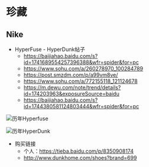 # 珍藏

## Nike

- HyperFuse - HyperDunk帖子
  - https://baijiahao.baidu.com/s?id=1741689554257396388&wfr=spider&for=pc
  - https://www.sohu.com/a/260278970_100284789
  - https://post.smzdm.com/p/a99vm8ve/
  - https://www.sohu.com/a/772155118_121124678
  - https://m.dewu.com/note/trend/details?id=174203963&exposureSource=baidu
  - https://baijiahao.baidu.com/s?id=1744380581124803444&wfr=spider&for=pc

![历年Hyperfuse](../../assets/image-20240507113454770.png)

![历年HyperDunk](../../assets/image-20240507113637472.png)



- 购买链接
  - 个人：https://tieba.baidu.com/p/8350908174
  - http://www.dunkhome.com/shoes?brand=699

